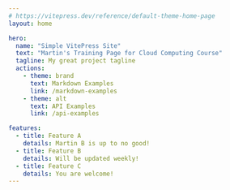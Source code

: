 ```yaml
---
# https://vitepress.dev/reference/default-theme-home-page
layout: home

hero:
  name: "Simple VitePress Site"
  text: "Martin's Training Page for Cloud Computing Course"
  tagline: My great project tagline
  actions:
    - theme: brand
      text: Markdown Examples
      link: /markdown-examples
    - theme: alt
      text: API Examples
      link: /api-examples

features:
  - title: Feature A
    details: Martin B is up to no good!
  - title: Feature B
    details: Will be updated weekly!
  - title: Feature C
    details: You are welcome!
---
```


